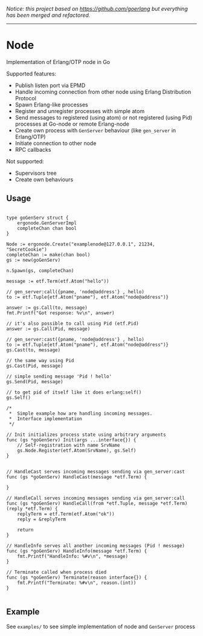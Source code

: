 _Notice: this project based on https://github.com/goerlang but everything has been merged
and refactored._

---

# Node #

Implementation of Erlang/OTP node in Go

Supported features:

 * Publish listen port via EPMD
 * Handle incoming connection from other node using Erlang Distribution Protocol
 * Spawn Erlang-like processes
 * Register and unregister processes with simple atom
 * Send messages to registered (using atom) or not registered (using Pid) processes at Go-node or remote Erlang-node
 * Create own process with `GenServer` behaviour (like `gen_server` in Erlang/OTP)
 * Initiate connection to other node
 * RPC callbacks

Not supported:

 * Supervisors tree
 * Create own behaviours

## Usage ##
```golang

type goGenServ struct {
    ergonode.GenServerImpl
    completeChan chan bool
}

Node := ergonode.Create("examplenode@127.0.0.1", 21234, "SecretCookie")
completeChan := make(chan bool)
gs := new(goGenServ)

n.Spawn(gs, completeChan)

message := etf.Term(etf.Atom("hello"))

// gen_server:call({pname, 'node@address'} , hello)
to := etf.Tuple{etf.Atom("pname"), etf.Atom("node@address")}

answer := gs.Call(to, message)
fmt.Printf("Got response: %v\n", answer)

// it's also possible to call using Pid (etf.Pid)
answer := gs.Call(Pid, message)

// gen_server:cast({pname, 'node@address'} , hello)
to := etf.Tuple{etf.Atom("pname"), etf.Atom("node@address")}
gs.Cast(to, message)

// the same way using Pid
gs.Cast(Pid, message)

// simple sending message 'Pid ! hello'
gs.Send(Pid, message)

// to get pid of itself like it does erlang:self()
gs.Self()

/*
 *  Simple example how are handling incoming messages.
 *  Interface implementation
 */

// Init initializes process state using arbitrary arguments
func (gs *goGenServ) Init(args ...interface{}) {
    // Self-registration with name SrvName
    gs.Node.Register(etf.Atom(SrvName), gs.Self)
}


// HandleCast serves incoming messages sending via gen_server:cast
func (gs *goGenServ) HandleCast(message *etf.Term) {

}

// HandleCall serves incoming messages sending via gen_server:call
func (gs *goGenServ) HandleCall(from *etf.Tuple, message *etf.Term) (reply *etf.Term) {
    replyTerm = etf.Term(etf.Atom("ok"))
    reply = &replyTerm

    return
}

// HandleInfo serves all another incoming messages (Pid ! message)
func (gs *goGenServ) HandleInfo(message *etf.Term) {
    fmt.Printf("HandleInfo: %#v\n", *message)
}

// Terminate called when process died
func (gs *goGenServ) Terminate(reason interface{}) {
    fmt.Printf("Terminate: %#v\n", reason.(int))
}


```

## Example ##

See `examples/` to see simple implementation of node and `GenServer` process
